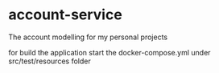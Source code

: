# account-service
The account modelling for my personal projects

for build the application start the docker-compose.yml under src/test/resources folder
